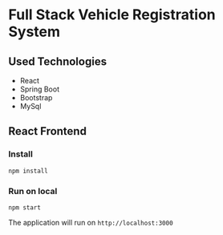 # Full Stack Vehicle Registration System

## Used Technologies
- React
- Spring Boot
- Bootstrap
- MySql


## React Frontend

### Install

```
npm install
```

### Run on local

```
npm start
```

The application will run on `http://localhost:3000`
